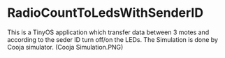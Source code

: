 # RadioCountToLedsWithSenderID
This is a TinyOS application which transfer data between 3 motes and according to the seder ID turn off/on the LEDs.
The Simulation is done by Cooja simulator.
(Cooja Simulation.PNG)

